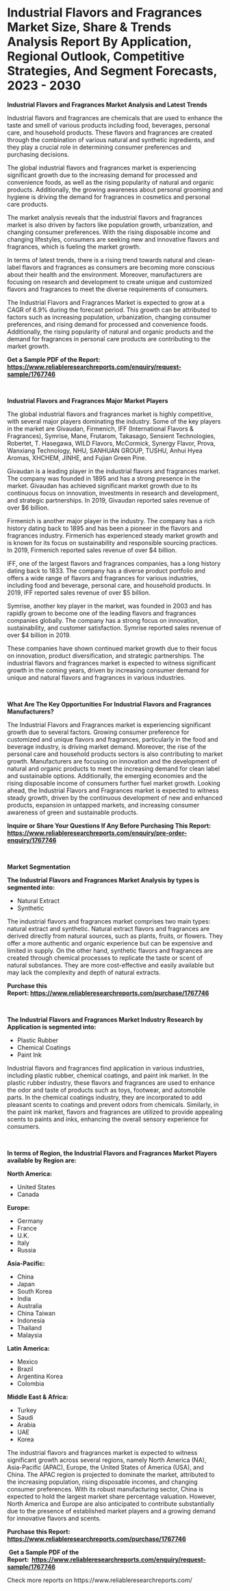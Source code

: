 <p><h1>Industrial Flavors and Fragrances Market Size, Share & Trends Analysis Report By Application, Regional Outlook, Competitive Strategies, And Segment Forecasts, 2023 - 2030</h1></p><p><strong>Industrial Flavors and Fragrances Market Analysis and Latest Trends</strong></p>
<p><p>Industrial flavors and fragrances are chemicals that are used to enhance the taste and smell of various products including food, beverages, personal care, and household products. These flavors and fragrances are created through the combination of various natural and synthetic ingredients, and they play a crucial role in determining consumer preferences and purchasing decisions.</p><p>The global industrial flavors and fragrances market is experiencing significant growth due to the increasing demand for processed and convenience foods, as well as the rising popularity of natural and organic products. Additionally, the growing awareness about personal grooming and hygiene is driving the demand for fragrances in cosmetics and personal care products.</p><p>The market analysis reveals that the industrial flavors and fragrances market is also driven by factors like population growth, urbanization, and changing consumer preferences. With the rising disposable income and changing lifestyles, consumers are seeking new and innovative flavors and fragrances, which is fueling the market growth.</p><p>In terms of latest trends, there is a rising trend towards natural and clean-label flavors and fragrances as consumers are becoming more conscious about their health and the environment. Moreover, manufacturers are focusing on research and development to create unique and customized flavors and fragrances to meet the diverse requirements of consumers.</p><p>The Industrial Flavors and Fragrances Market is expected to grow at a CAGR of 6.9% during the forecast period. This growth can be attributed to factors such as increasing population, urbanization, changing consumer preferences, and rising demand for processed and convenience foods. Additionally, the rising popularity of natural and organic products and the demand for fragrances in personal care products are contributing to the market growth.</p></p>
<p><strong>Get a Sample PDF of the Report:&nbsp; <a href="https://www.reliableresearchreports.com/enquiry/request-sample/1767746">https://www.reliableresearchreports.com/enquiry/request-sample/1767746</a></strong></p>
<p>&nbsp;</p>
<p><strong>Industrial Flavors and Fragrances Major Market Players</strong></p>
<p><p>The global industrial flavors and fragrances market is highly competitive, with several major players dominating the industry. Some of the key players in the market are Givaudan, Firmenich, IFF (International Flavors & Fragrances), Symrise, Mane, Frutarom, Takasago, Sensient Technologies, Robertet, T. Hasegawa, WILD Flavors, McCormick, Synergy Flavor, Prova, Wanxiang Technology, NHU, SANHUAN GROUP, TUSHU, Anhui Hyea Aromas, XHCHEM, JINHE, and Fujian Green Pine.</p><p>Givaudan is a leading player in the industrial flavors and fragrances market. The company was founded in 1895 and has a strong presence in the market. Givaudan has achieved significant market growth due to its continuous focus on innovation, investments in research and development, and strategic partnerships. In 2019, Givaudan reported sales revenue of over $6 billion.</p><p>Firmenich is another major player in the industry. The company has a rich history dating back to 1895 and has been a pioneer in the flavors and fragrances industry. Firmenich has experienced steady market growth and is known for its focus on sustainability and responsible sourcing practices. In 2019, Firmenich reported sales revenue of over $4 billion.</p><p>IFF, one of the largest flavors and fragrances companies, has a long history dating back to 1833. The company has a diverse product portfolio and offers a wide range of flavors and fragrances for various industries, including food and beverage, personal care, and household products. In 2019, IFF reported sales revenue of over $5 billion.</p><p>Symrise, another key player in the market, was founded in 2003 and has rapidly grown to become one of the leading flavors and fragrances companies globally. The company has a strong focus on innovation, sustainability, and customer satisfaction. Symrise reported sales revenue of over $4 billion in 2019.</p><p>These companies have shown continued market growth due to their focus on innovation, product diversification, and strategic partnerships. The industrial flavors and fragrances market is expected to witness significant growth in the coming years, driven by increasing consumer demand for unique and natural flavors and fragrances in various industries.</p></p>
<p>&nbsp;</p>
<p><strong>What Are The Key Opportunities For Industrial Flavors and Fragrances Manufacturers?</strong></p>
<p><p>The Industrial Flavors and Fragrances market is experiencing significant growth due to several factors. Growing consumer preference for customized and unique flavors and fragrances, particularly in the food and beverage industry, is driving market demand. Moreover, the rise of the personal care and household products sectors is also contributing to market growth. Manufacturers are focusing on innovation and the development of natural and organic products to meet the increasing demand for clean label and sustainable options. Additionally, the emerging economies and the rising disposable income of consumers further fuel market growth. Looking ahead, the Industrial Flavors and Fragrances market is expected to witness steady growth, driven by the continuous development of new and enhanced products, expansion in untapped markets, and increasing consumer awareness of green and sustainable products.</p></p>
<p><strong>Inquire or Share Your Questions If Any Before Purchasing This Report: <a href="https://www.reliableresearchreports.com/enquiry/pre-order-enquiry/1767746">https://www.reliableresearchreports.com/enquiry/pre-order-enquiry/1767746</a></strong></p>
<p>&nbsp;</p>
<p><strong>Market Segmentation</strong></p>
<p><strong>The Industrial Flavors and Fragrances Market Analysis by types is segmented into:</strong></p>
<p><ul><li>Natural Extract</li><li>Synthetic</li></ul></p>
<p><p>The industrial flavors and fragrances market comprises two main types: natural extract and synthetic. Natural extract flavors and fragrances are derived directly from natural sources, such as plants, fruits, or flowers. They offer a more authentic and organic experience but can be expensive and limited in supply. On the other hand, synthetic flavors and fragrances are created through chemical processes to replicate the taste or scent of natural substances. They are more cost-effective and easily available but may lack the complexity and depth of natural extracts.</p></p>
<p><strong>Purchase this Report:&nbsp;<a href="https://www.reliableresearchreports.com/purchase/1767746">https://www.reliableresearchreports.com/purchase/1767746</a></strong></p>
<p>&nbsp;</p>
<p><strong>The Industrial Flavors and Fragrances Market Industry Research by Application is segmented into:</strong></p>
<p><ul><li>Plastic Rubber</li><li>Chemical Coatings</li><li>Paint Ink</li></ul></p>
<p><p>Industrial flavors and fragrances find application in various industries, including plastic rubber, chemical coatings, and paint ink market. In the plastic rubber industry, these flavors and fragrances are used to enhance the odor and taste of products such as toys, footwear, and automobile parts. In the chemical coatings industry, they are incorporated to add pleasant scents to coatings and prevent odors from chemicals. Similarly, in the paint ink market, flavors and fragrances are utilized to provide appealing scents to paints and inks, enhancing the overall sensory experience for consumers.</p></p>
<p>&nbsp;</p>
<p><strong>In terms of Region, the Industrial Flavors and Fragrances Market Players available by Region are:</strong></p>
<p>
    <p> <strong> North America: </strong>
        <ul>
            <li>United States</li>
            <li>Canada</li>
        </ul>
        </p> 
    <p> <strong> Europe: </strong>
        <ul>
            <li>Germany</li>
            <li>France</li>
            <li>U.K.</li>
            <li>Italy</li>
            <li>Russia</li>
        </ul>
        </p> 
    <p> <strong> Asia-Pacific: </strong>
        <ul>
            <li>China</li>
            <li>Japan</li>
            <li>South Korea</li>
            <li>India</li>
            <li>Australia</li>
            <li>China Taiwan</li>
            <li>Indonesia</li>
            <li>Thailand</li>
            <li>Malaysia</li>
        </ul>
        </p> 
    <p> <strong> Latin America: </strong>
        <ul>
            <li>Mexico</li>
            <li>Brazil</li>
            <li>Argentina Korea</li>
            <li>Colombia</li>
        </ul>
        </p> 
    <p> <strong> Middle East & Africa: </strong>
        <ul>
            <li>Turkey</li>
            <li>Saudi</li>
            <li>Arabia</li>
            <li>UAE</li>
            <li>Korea</li>
        </ul>
    </p>
    </p>
<p><p>The industrial flavors and fragrances market is expected to witness significant growth across several regions, namely North America (NA), Asia-Pacific (APAC), Europe, the United States of America (USA), and China. The APAC region is projected to dominate the market, attributed to the increasing population, rising disposable incomes, and changing consumer preferences. With its robust manufacturing sector, China is expected to hold the largest market share percentage valuation. However, North America and Europe are also anticipated to contribute substantially due to the presence of established market players and a growing demand for innovative flavors and scents.</p></p>
<p><strong>Purchase this Report: <a href="https://www.reliableresearchreports.com/purchase/1767746">https://www.reliableresearchreports.com/purchase/1767746</a></strong></p>
<p>&nbsp;<strong>Get a Sample PDF of the Report:&nbsp;&nbsp;<a href="https://www.reliableresearchreports.com/enquiry/request-sample/1767746">https://www.reliableresearchreports.com/enquiry/request-sample/1767746</a></strong></p>
<p><strong></strong></p>
<p>Check more reports on https://www.reliableresearchreports.com/</p>